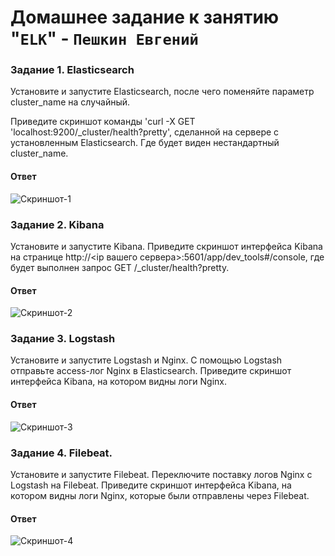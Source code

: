 # Домашнее задание к занятию "`ELK`" - `Пешкин Евгений`


### Задание 1. Elasticsearch
Установите и запустите Elasticsearch, после чего поменяйте параметр cluster_name на случайный.

Приведите скриншот команды 'curl -X GET 'localhost:9200/_cluster/health?pretty', 
сделанной на сервере с установленным Elasticsearch. Где будет виден нестандартный cluster_name.

#### Ответ
![Скриншот-1](https://github.com/SoReX48/11-03.md/blob/main/ELK/1.png)


### Задание 2. Kibana
Установите и запустите Kibana.
Приведите скриншот интерфейса Kibana на странице http://<ip вашего сервера>:5601/app/dev_tools#/console, 
где будет выполнен запрос GET /_cluster/health?pretty.

#### Ответ 
![Скриншот-2](https://github.com/SoReX48/11-03.md/blob/main/ELK/2.png)


### Задание 3. Logstash
Установите и запустите Logstash и Nginx. С помощью Logstash отправьте access-лог Nginx в Elasticsearch.
Приведите скриншот интерфейса Kibana, на котором видны логи Nginx.

#### Ответ 
![Скриншот-3](https://github.com/SoReX48/11-03.md/blob/main/ELK/3.png)


### Задание 4. Filebeat.
Установите и запустите Filebeat. Переключите поставку логов Nginx с Logstash на Filebeat.
Приведите скриншот интерфейса Kibana, на котором видны логи Nginx, которые были отправлены через Filebeat.

#### Ответ 
![Скриншот-4](https://github.com/SoReX48/11-03.md/blob/main/ELK/4.png)


